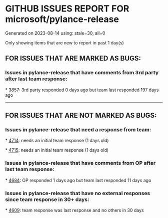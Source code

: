
# GITHUB ISSUES REPORT FOR microsoft/pylance-release


Generated on 2023-08-14 using: stale=30, all=0


Only showing items that are new to report in past 1 day(s)


## FOR ISSUES THAT ARE MARKED AS BUGS:


### Issues in pylance-release that have comments from 3rd party after last team response:


\* [3857](https://github.com/microsoft/pylance-release/issues/3857 "`region` at the start of a normal comment triggers error about `endregion` being missing"): 3rd party responded 0 days ago but team last responded 197 days ago

---

## FOR ISSUES THAT ARE NOT MARKED AS BUGS:


### Issues in pylance-release that need a response from team:


\* [4714](https://github.com/microsoft/pylance-release/issues/4714 "formatOnType causes incorrect indentation in nested function calls within functions and methods"): needs an initial team response (1 days old)

\* [4715](https://github.com/microsoft/pylance-release/issues/4715 "How to set the language of the warning displayed by pylance"): needs an initial team response (1 days old)

### Issues in pylance-release that have comments from OP after last team response:


\* [4684](https://github.com/microsoft/pylance-release/issues/4684 "Sometimes the referenced objects and methods may appear as Unknown"): OP responded 1 days ago but team last responded 11 days ago

### Issues in pylance-release that have no external responses since team response in 30+ days:


\* [4609](https://github.com/microsoft/pylance-release/issues/4609 "Erratic problem reporting in VSCode"): team response was last response and no others in 30 days
